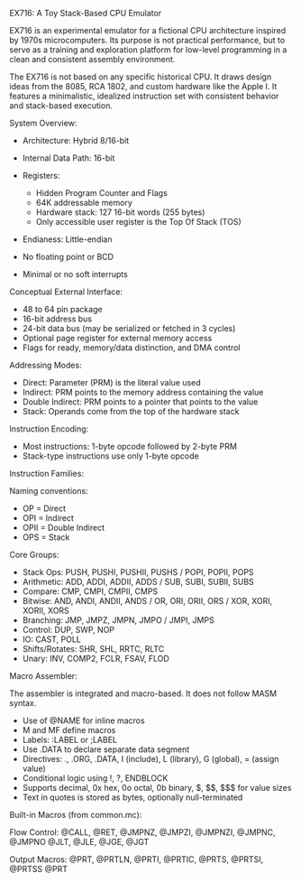 EX716: A Toy Stack-Based CPU Emulator

EX716 is an experimental emulator for a fictional CPU architecture inspired by 1970s microcomputers. Its purpose is not practical performance, but to serve as a training and exploration platform for low-level programming in a clean and consistent assembly environment.

The EX716 is not based on any specific historical CPU. It draws design ideas from the 8085, RCA 1802, and custom hardware like the Apple I. It features a minimalistic, idealized instruction set with consistent behavior and stack-based execution.

System Overview:

* Architecture: Hybrid 8/16-bit
* Internal Data Path: 16-bit
* Registers:

  * Hidden Program Counter and Flags
  * 64K addressable memory
  * Hardware stack: 127 16-bit words (255 bytes)
  * Only accessible user register is the Top Of Stack (TOS)
* Endianess: Little-endian
* No floating point or BCD
* Minimal or no soft interrupts

Conceptual External Interface:

* 48 to 64 pin package
* 16-bit address bus
* 24-bit data bus (may be serialized or fetched in 3 cycles)
* Optional page register for external memory access
* Flags for ready, memory/data distinction, and DMA control

Addressing Modes:

* Direct: Parameter (PRM) is the literal value used
* Indirect: PRM points to the memory address containing the value
* Double Indirect: PRM points to a pointer that points to the value
* Stack: Operands come from the top of the hardware stack

Instruction Encoding:

* Most instructions: 1-byte opcode followed by 2-byte PRM
* Stack-type instructions use only 1-byte opcode

Instruction Families:

Naming conventions:

* OP     = Direct
* OPI    = Indirect
* OPII   = Double Indirect
* OPS    = Stack

Core Groups:

* Stack Ops: PUSH, PUSHI, PUSHII, PUSHS / POPI, POPII, POPS
* Arithmetic: ADD, ADDI, ADDII, ADDS / SUB, SUBI, SUBII, SUBS
* Compare: CMP, CMPI, CMPII, CMPS
* Bitwise: AND, ANDI, ANDII, ANDS / OR, ORI, ORII, ORS / XOR, XORI, XORII, XORS
* Branching: JMP, JMPZ, JMPN, JMPO / JMPI, JMPS
* Control: DUP, SWP, NOP
* IO: CAST, POLL
* Shifts/Rotates: SHR, SHL, RRTC, RLTC
* Unary: INV, COMP2, FCLR, FSAV, FLOD

Macro Assembler:

The assembler is integrated and macro-based. It does not follow MASM syntax.

* Use of @NAME for inline macros
* M and MF define macros
* Labels: \:LABEL or ;LABEL
* Use .DATA to declare separate data segment
* Directives: ., .ORG, .DATA, I (include), L (library), G (global), = (assign value)
* Conditional logic using !, ?, ENDBLOCK
* Supports decimal, 0x hex, 0o octal, 0b binary, \$, \$\$, \$\$\$ for value sizes
* Text in quotes is stored as bytes, optionally null-terminated

Built-in Macros (from common.mc):

Flow Control:
@CALL, @RET, @JMPNZ, @JMPZI, @JMPNZI, @JMPNC, @JMPNO
@JLT, @JLE, @JGE, @JGT

Output Macros:
@PRT, @PRTLN, @PRTI, @PRTIC, @PRTS, @PRTSI, @PRTSS
@PRT
